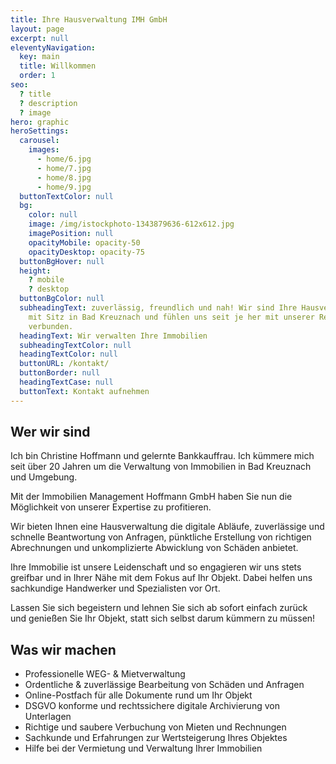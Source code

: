 ```yaml
---
title: Ihre Hausverwaltung IMH GmbH
layout: page
excerpt: null
eleventyNavigation:
  key: main
  title: Willkommen
  order: 1
seo:
  ? title
  ? description
  ? image
hero: graphic
heroSettings:
  carousel:
    images:
      - home/6.jpg
      - home/7.jpg
      - home/8.jpg
      - home/9.jpg
  buttonTextColor: null
  bg:
    color: null
    image: /img/istockphoto-1343879636-612x612.jpg
    imagePosition: null
    opacityMobile: opacity-50
    opacityDesktop: opacity-75
  buttonBgHover: null
  height:
    ? mobile
    ? desktop
  buttonBgColor: null
  subheadingText: zuverlässig, freundlich und nah! Wir sind Ihre Hausverwaltung
    mit Sitz in Bad Kreuznach und fühlen uns seit je her mit unserer Region
    verbunden.
  headingText: Wir verwalten Ihre Immobilien
  subheadingTextColor: null
  headingTextColor: null
  buttonURL: /kontakt/
  buttonBorder: null
  headingTextCase: null
  buttonText: Kontakt aufnehmen
---
```

## Wer wir sind

Ich bin Christine Hoffmann und gelernte Bankkauffrau. Ich kümmere mich seit über 20 Jahren um die Verwaltung von Immobilien in Bad Kreuznach und Umgebung.

Mit der Immobilien Management Hoffmann GmbH haben Sie nun die Möglichkeit von unserer Expertise zu profitieren. 

Wir bieten Ihnen eine Hausverwaltung die digitale Abläufe, zuverlässige und schnelle Beantwortung von Anfragen, pünktliche Erstellung von richtigen Abrechnungen und unkomplizierte Abwicklung von Schäden anbietet. 

Ihre Immobilie ist unsere Leidenschaft und so engagieren wir uns stets greifbar und in Ihrer Nähe mit dem Fokus auf Ihr Objekt. Dabei helfen uns sachkundige Handwerker und Spezialisten vor Ort.

Lassen Sie sich begeistern und lehnen Sie sich ab sofort einfach zurück und genießen Sie Ihr Objekt, statt sich selbst darum kümmern zu müssen!

## Was wir machen

* Professionelle WEG- & Mietverwaltung
* Ordentliche & zuverlässige Bearbeitung von Schäden und Anfragen
* Online-Postfach für alle Dokumente rund um Ihr Objekt
* DSGVO konforme und rechtssichere digitale Archivierung von Unterlagen
* Richtige und saubere Verbuchung von Mieten und Rechnungen
* Sachkunde und Erfahrungen zur Wertsteigerung Ihres Objektes
* Hilfe bei der Vermietung und Verwaltung Ihrer Immobilien